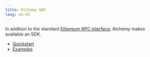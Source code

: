 ```yaml
---
title: Alchemy SDK
lang: en-US
---
```


In addition to the standard [Ethereum RPC interface](../useful-tools/networks.md), Alchemy makes available an SDK.

- [Quickstart](https://docs.alchemy.com/reference/alchemy-sdk-quickstart/?a=818c11a8da)
- [Examples](https://docs.alchemy.com/reference/TOKtimism-sdk-examples/?a=818c11a8da)
